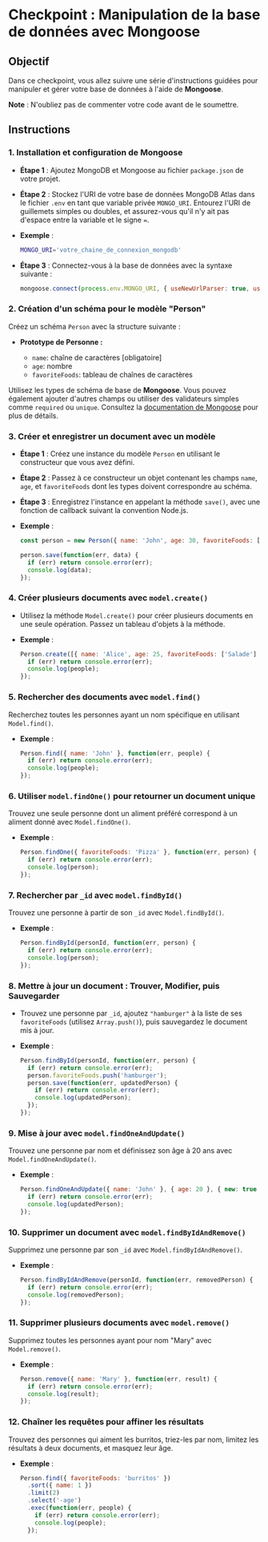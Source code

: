 # Checkpoint : Manipulation de la base de données avec Mongoose

## Objectif

Dans ce checkpoint, vous allez suivre une série d'instructions guidées pour manipuler et gérer votre base de données à l'aide de **Mongoose**.

**Note** : N'oubliez pas de commenter votre code avant de le soumettre.

## Instructions

### 1. Installation et configuration de Mongoose

- **Étape 1** : Ajoutez MongoDB et Mongoose au fichier `package.json` de votre projet.
  
- **Étape 2** : Stockez l'URI de votre base de données MongoDB Atlas dans le fichier `.env` en tant que variable privée `MONGO_URI`. Entourez l'URI de guillemets simples ou doubles, et assurez-vous qu'il n'y ait pas d'espace entre la variable et le signe `=`.

- **Exemple** : 

  ```bash
  MONGO_URI='votre_chaine_de_connexion_mongodb'
  ```

- **Étape 3** : Connectez-vous à la base de données avec la syntaxe suivante :

  ```javascript
  mongoose.connect(process.env.MONGO_URI, { useNewUrlParser: true, useUnifiedTopology: true });
  ```

### 2. Création d'un schéma pour le modèle "Person"

Créez un schéma `Person` avec la structure suivante :

- **Prototype de Personne :**

  - `name`: chaîne de caractères [obligatoire]
  - `age`: nombre
  - `favoriteFoods`: tableau de chaînes de caractères

Utilisez les types de schéma de base de **Mongoose**. Vous pouvez également ajouter d'autres champs ou utiliser des validateurs simples comme `required` ou `unique`. Consultez la [documentation de Mongoose](https://mongoosejs.com/docs/guide.html) pour plus de détails.

### 3. Créer et enregistrer un document avec un modèle

- **Étape 1** : Créez une instance du modèle `Person` en utilisant le constructeur que vous avez défini.

- **Étape 2** : Passez à ce constructeur un objet contenant les champs `name`, `age`, et `favoriteFoods` dont les types doivent correspondre au schéma.

- **Étape 3** : Enregistrez l'instance en appelant la méthode `save()`, avec une fonction de callback suivant la convention Node.js.

- **Exemple** :

  ```javascript
  const person = new Person({ name: 'John', age: 30, favoriteFoods: ['Pizza', 'Pasta'] });
  
  person.save(function(err, data) {
    if (err) return console.error(err);
    console.log(data);
  });
  ```

### 4. Créer plusieurs documents avec `model.create()`

- Utilisez la méthode `Model.create()` pour créer plusieurs documents en une seule opération. Passez un tableau d'objets à la méthode.

- **Exemple** :

  ```javascript
  Person.create([{ name: 'Alice', age: 25, favoriteFoods: ['Salade'] }, { name: 'Bob', age: 35, favoriteFoods: ['Sushi'] }], function(err, people) {
    if (err) return console.error(err);
    console.log(people);
  });
  ```

### 5. Rechercher des documents avec `model.find()`

Recherchez toutes les personnes ayant un nom spécifique en utilisant `Model.find()`.

- **Exemple** :

  ```javascript
  Person.find({ name: 'John' }, function(err, people) {
    if (err) return console.error(err);
    console.log(people);
  });
  ```

### 6. Utiliser `model.findOne()` pour retourner un document unique

Trouvez une seule personne dont un aliment préféré correspond à un aliment donné avec `Model.findOne()`.

- **Exemple** :

  ```javascript
  Person.findOne({ favoriteFoods: 'Pizza' }, function(err, person) {
    if (err) return console.error(err);
    console.log(person);
  });
  ```

### 7. Rechercher par `_id` avec `model.findById()`

Trouvez une personne à partir de son `_id` avec `Model.findById()`.

- **Exemple** :

  ```javascript
  Person.findById(personId, function(err, person) {
    if (err) return console.error(err);
    console.log(person);
  });
  ```

### 8. Mettre à jour un document : Trouver, Modifier, puis Sauvegarder

- Trouvez une personne par `_id`, ajoutez `"hamburger"` à la liste de ses `favoriteFoods` (utilisez `Array.push()`), puis sauvegardez le document mis à jour.

- **Exemple** :

  ```javascript
  Person.findById(personId, function(err, person) {
    if (err) return console.error(err);
    person.favoriteFoods.push('hamburger');
    person.save(function(err, updatedPerson) {
      if (err) return console.error(err);
      console.log(updatedPerson);
    });
  });
  ```

### 9. Mise à jour avec `model.findOneAndUpdate()`

Trouvez une personne par nom et définissez son âge à 20 ans avec `Model.findOneAndUpdate()`.

- **Exemple** :

  ```javascript
  Person.findOneAndUpdate({ name: 'John' }, { age: 20 }, { new: true }, function(err, updatedPerson) {
    if (err) return console.error(err);
    console.log(updatedPerson);
  });
  ```

### 10. Supprimer un document avec `model.findByIdAndRemove()`

Supprimez une personne par son `_id` avec `Model.findByIdAndRemove()`.

- **Exemple** :

  ```javascript
  Person.findByIdAndRemove(personId, function(err, removedPerson) {
    if (err) return console.error(err);
    console.log(removedPerson);
  });
  ```

### 11. Supprimer plusieurs documents avec `model.remove()`

Supprimez toutes les personnes ayant pour nom "Mary" avec `Model.remove()`.

- **Exemple** :

  ```javascript
  Person.remove({ name: 'Mary' }, function(err, result) {
    if (err) return console.error(err);
    console.log(result);
  });
  ```

### 12. Chaîner les requêtes pour affiner les résultats

Trouvez des personnes qui aiment les burritos, triez-les par nom, limitez les résultats à deux documents, et masquez leur âge.

- **Exemple** :

  ```javascript
  Person.find({ favoriteFoods: 'burritos' })
    .sort({ name: 1 })
    .limit(2)
    .select('-age')
    .exec(function(err, people) {
      if (err) return console.error(err);
      console.log(people);
    });
  ```